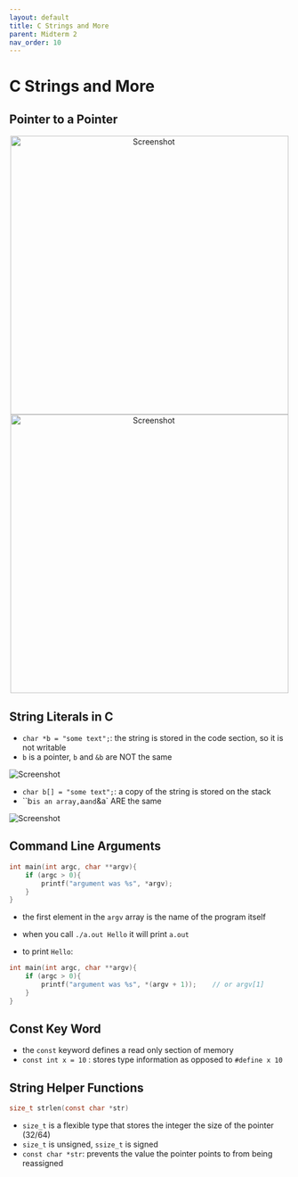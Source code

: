 ```yaml
---
layout: default
title: C Strings and More
parent: Midterm 2
nav_order: 10
---
```

# C Strings and More
## Pointer to a Pointer
<div style="text-align: center;">
  <img src="{{ '/images/Screen Shot 2024-04-02 at 11.39.08 AM.png' | relative_url }}" alt="Screenshot" width="500">
</div>

<div style="text-align: center;">
  <img src="{{ '/images/Screen Shot 2024-04-02 at 11.43.38 AM.png' | relative_url }}" alt="Screenshot" width="500">
</div>

## String Literals in C
- `char *b = "some text";`: the string is stored in the code section, so it is not writable
- `b` is a pointer, `b` and `&b` are NOT the same
<div>
  <img src="{{ '/images/Screen Shot 2024-04-02 at 11.59.47 AM.png' | relative_url }}" alt="Screenshot">
</div>

- `char b[] = "some text";`: a copy of the string is stored on the stack
- ``b` is an array, `a` and `&a` ARE the same
<div>
  <img src="{{ '/images/Screen Shot 2024-04-02 at 12.00.01 PM.png' | relative_url }}" alt="Screenshot">
</div>

## Command Line Arguments

```C
int main(int argc, char **argv){
	if (argc > 0){
		printf("argument was %s", *argv);
	}
}
```

- the first element in the `argv` array is the name of the program itself
- when you call `./a.out Hello` it will print `a.out`

- to print `Hello`:

```C
int main(int argc, char **argv){
	if (argc > 0){
		printf("argument was %s", *(argv + 1));    // or argv[1]
	}
}
```


## Const Key Word
- the `const` keyword defines a read only section of memory
- `const int x = 10` : stores type information as opposed to `#define x 10`

## String Helper Functions

```C
size_t strlen(const char *str)
```
- `size_t` is a flexible type that stores the integer the size of the pointer (32/64)
- `size_t` is unsigned, `ssize_t` is signed
- `const char *str`: prevents the value the pointer points to from being reassigned